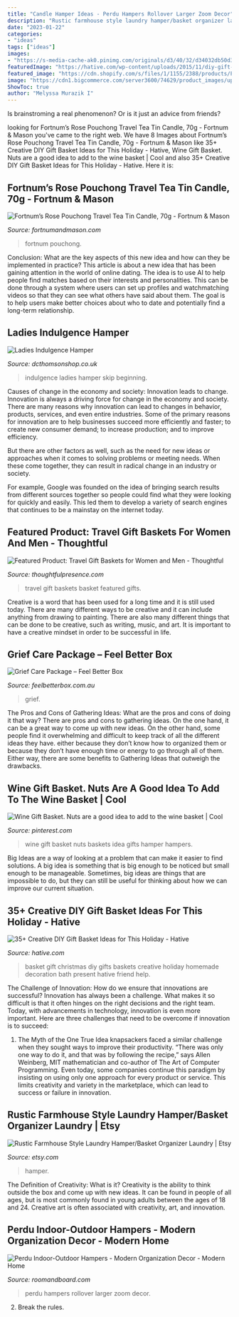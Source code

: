 ```yaml
---
title: "Candle Hamper Ideas - Perdu Hampers Rollover Larger Zoom Decor"
description: "Rustic farmhouse style laundry hamper/basket organizer laundry"
date: "2023-01-22"
categories:
- "ideas"
tags: ["ideas"]
images:
- "https://s-media-cache-ak0.pinimg.com/originals/d3/40/32/d34032db50d31f5c05f911edcce57b59.jpg"
featuredImage: "https://hative.com/wp-content/uploads/2015/11/diy-gift-basket-ideas/22-creative-diy-gift-basket-ideas.jpg"
featured_image: "https://cdn.shopify.com/s/files/1/1155/2388/products/FeelBetterBox-GriefCarePackage.jpg?v=1608513831"
image: "https://cdn1.bigcommerce.com/server3600/74629/product_images/uploaded_images/world-traveler-gift-basket-for-women.jpg?t=1438891295"
ShowToc: true
author: "Melyssa Murazik I"
---
```



Is brainstroming a real phenomenon? Or is it just an advice from friends?

	

		
looking for Fortnum’s Rose Pouchong Travel Tea Tin Candle, 70g - Fortnum &amp; Mason you've came to the right web. We have 8 Images about Fortnum’s Rose Pouchong Travel Tea Tin Candle, 70g - Fortnum &amp; Mason like 35+ Creative DIY Gift Basket Ideas for This Holiday - Hative, Wine Gift Basket. Nuts are a good idea to add to the wine basket | Cool and also 35+ Creative DIY Gift Basket Ideas for This Holiday - Hative. Here it is:
		
    
## Fortnum’s Rose Pouchong Travel Tea Tin Candle, 70g - Fortnum &amp; Mason

<img loading=lazy src="https://www.fortnumandmason.com/img/1000/1000/resize/2/1/2186282_c.jpg" onerror="this.onerror=null;this.src='https://tse1.mm.bing.net/th?id=OIP.Z57_Kwf0UYIZpsjGRaKL9AHaHa&amp;pid=15.1';" alt="Fortnum’s Rose Pouchong Travel Tea Tin Candle, 70g - Fortnum &amp; Mason">

_Source: fortnumandmason.com_

>fortnum pouchong. 

	

Conclusion: What are the key aspects of this new idea and how can they be implemented in practice?
This article is about a new idea that has been gaining attention in the world of online dating. The idea is to use AI to help people find matches based on their interests and personalities. This can be done through a system where users can set up profiles and watchmatching videos so that they can see what others have said about them. The goal is to help users make better choices about who to date and potentially find a long-term relationship.

    
## Ladies Indulgence Hamper

<img loading=lazy src="https://www.dcthomsonshop.co.uk/media/catalog/product/cache/b9792c8b49179a5cb196c29de83d77f1/l/a/ladies_indulgence_3p070920.jpg" onerror="this.onerror=null;this.src='https://tse2.mm.bing.net/th?id=OIP.gxPmL8XCrBb6yv0tc_AtDgHaHa&amp;pid=15.1';" alt="Ladies Indulgence Hamper">

_Source: dcthomsonshop.co.uk_

>indulgence ladies hamper skip beginning. 

	

Causes of change in the economy and society: Innovation leads to change.
Innovation is always a driving force for change in the economy and society. There are many reasons why innovation can lead to changes in behavior, products, services, and even entire industries. 
Some of the primary reasons for innovation are to help businesses succeed more efficiently and faster; to create new consumer demand; to increase production; and to improve efficiency. 

But there are other factors as well, such as the need for new ideas or approaches when it comes to solving problems or meeting needs. When these come together, they can result in radical change in an industry or society.

For example, Google was founded on the idea of bringing search results from different sources together so people could find what they were looking for quickly and easily. This led them to develop a variety of search engines that continues to be a mainstay on the internet today.

    
## Featured Product: Travel Gift Baskets For Women And Men - Thoughtful

<img loading=lazy src="https://cdn1.bigcommerce.com/server3600/74629/product_images/uploaded_images/world-traveler-gift-basket-for-women.jpg?t=1438891295" onerror="this.onerror=null;this.src='https://tse1.mm.bing.net/th?id=OIP.K__OvCP38TKuwv-SNewlrgHaFj&amp;pid=15.1';" alt="Featured Product: Travel Gift Baskets for Women and Men - Thoughtful">

_Source: thoughtfulpresence.com_

>travel gift baskets basket featured gifts. 

	

Creative is a word that has been used for a long time and it is still used today. There are many different ways to be creative and it can include anything from drawing to painting. There are also many different things that can be done to be creative, such as writing, music, and art. It is important to have a creative mindset in order to be successful in life.

    
## Grief Care Package – Feel Better Box

<img loading=lazy src="https://cdn.shopify.com/s/files/1/1155/2388/products/FeelBetterBox-GriefCarePackage.jpg?v=1608513831" onerror="this.onerror=null;this.src='https://tse3.mm.bing.net/th?id=OIP.l3AlRPmktThQPvke3jiYiQHaHa&amp;pid=15.1';" alt="Grief Care Package – Feel Better Box">

_Source: feelbetterbox.com.au_

>grief. 

	

The Pros and Cons of Gathering Ideas: What are the pros and cons of doing it that way?
There are pros and cons to gathering ideas. On the one hand, it can be a great way to come up with new ideas. On the other hand, some people find it overwhelming and difficult to keep track of all the different ideas they have. either because they don’t know how to organized them or because they don’t have enough time or energy to go through all of them. Either way, there are some benefits to Gathering Ideas that outweigh the drawbacks.

    
## Wine Gift Basket. Nuts Are A Good Idea To Add To The Wine Basket | Cool

<img loading=lazy src="https://s-media-cache-ak0.pinimg.com/originals/d3/40/32/d34032db50d31f5c05f911edcce57b59.jpg" onerror="this.onerror=null;this.src='https://tse1.mm.bing.net/th?id=OIP.lGXCj2wq_tOsUtwKpeybsQHaJ4&amp;pid=15.1';" alt="Wine Gift Basket. Nuts are a good idea to add to the wine basket | Cool">

_Source: pinterest.com_

>wine gift basket nuts baskets idea gifts hamper hampers. 

	

Big Ideas are a way of looking at a problem that can make it easier to find solutions. A big idea is something that is big enough to be noticed but small enough to be manageable. Sometimes, big ideas are things that are impossible to do, but they can still be useful for thinking about how we can improve our current situation.

    
## 35+ Creative DIY Gift Basket Ideas For This Holiday - Hative

<img loading=lazy src="https://hative.com/wp-content/uploads/2015/11/diy-gift-basket-ideas/22-creative-diy-gift-basket-ideas.jpg" onerror="this.onerror=null;this.src='https://tse4.mm.bing.net/th?id=OIP.9_kzn0Novbt22OV6YLV72gHaGp&amp;pid=15.1';" alt="35+ Creative DIY Gift Basket Ideas for This Holiday - Hative">

_Source: hative.com_

>basket gift christmas diy gifts baskets creative holiday homemade decoration bath present hative friend help. 

	

The Challenge of Innovation: How do we ensure that innovations are successful?
Innovation has always been a challenge. What makes it so difficult is that it often hinges on the right decisions and the right team. Today, with advancements in technology, innovation is even more important. Here are three challenges that need to be overcome if innovation is to succeed:
1. The Myth of the One True Idea
 knapsackers faced a similar challenge when they sought ways to improve their productivity. “There was only one way to do it, and that was by following the recipe,” says Allen Weinberg, MIT mathematician and co-author of The Art of Computer Programming. Even today, some companies continue this paradigm by insisting on using only one approach for every product or service. This limits creativity and variety in the marketplace, which can lead to success or failure in innovation.


    
## Rustic Farmhouse Style Laundry Hamper/Basket Organizer Laundry | Etsy

<img loading=lazy src="https://i.etsystatic.com/22509920/r/il/b38659/2766696526/il_1588xN.2766696526_2vp1.jpg" onerror="this.onerror=null;this.src='https://tse3.mm.bing.net/th?id=OIP.Y2hYRtaS49sVfu2CKmqHvAHaJ3&amp;pid=15.1';" alt="Rustic Farmhouse Style Laundry Hamper/Basket Organizer Laundry | Etsy">

_Source: etsy.com_

>hamper. 

	

The Definition of Creativity: What is it?
Creativity is the ability to think outside the box and come up with new ideas. It can be found in people of all ages, but is most commonly found in young adults between the ages of 18 and 24. Creative art is often associated with creativity, art, and innovation.

    
## Perdu Indoor-Outdoor Hampers - Modern Organization Decor - Modern Home

<img loading=lazy src="https://s7d4.scene7.com/is/image/roomandboard/529089?$prodzoom0$&amp;size=498,400&amp;scl=1" onerror="this.onerror=null;this.src='https://tse1.mm.bing.net/th?id=OIP.ZWsjtEIgmoG1m_s1pdAiiAAAAA&amp;pid=15.1';" alt="Perdu Indoor-Outdoor Hampers - Modern Organization Decor - Modern Home">

_Source: roomandboard.com_

>perdu hampers rollover larger zoom decor. 

	

2. Break the rules.

